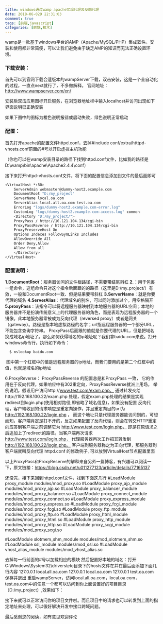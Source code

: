 ```yaml
---
title: windows通过wamp apache实现代理及反向代理
date: 2018-06-029 22:31:03
comment: true
tags: [前端,javascript]
categories: [前端,技术]
---
```

wamp是一款基于windows平台的AMP（Apache/MySQL/PHP）集成软件。安装和使用都非常简便，可以让我们避免由于缺乏AMP的知识而无法正确设置环境。

### 下载安装：
首先可以到官网下载合适版本的wampServer下载，双击安装，这是一个全自动化的过程，一直点next就行了，不多做解释。
官网地址：http://www.wampserver.com/en/

安装后双击应用图标开启服务，在浏览器地址栏中输入localhost并访问出现如下界面说明已正确安装
<img src="wamp1.png" alt="">

如果下图中的图标为橙色说明报错或启动失败，绿色说明正常启动
<img src="wamp2.png" alt="">

### 配置：
首先打开apache的配置文件httpd.conf，去掉#Include conf/extra/htttpd-vhosts.conf前面的#号以开启虚拟主机功能
<img src="wamp3.png" alt="">
<img src="wamp4.png" alt="">

（你也可以在wamp安装目录的路径下找到httpd.conf文件，比如我的路径是D:\wamp\bin\apache\Apache2.4.4\conf）

接下来打开httpd-vhosts.conf文件，将下面的配置信息添加到文件的最后面即可

```bash
<VirtualHost *:80>
    ServerAdmin webmaster@dummy-host2.example.com
    DocumentRoot "D:/my_project"
    ServerName local.oa.com
    ServerAlias local.all.oa.com test.oa.com
    ErrorLog "logs/dummy-host2.example.com-error.log"
    CustomLog "logs/dummy-host2.example.com-access.log" common
    <Directory "D:/my_project/">
    ProxyPass / http://10.121.104.134/cgi-bin
    ProxyPassReverse / http://10.121.104.134/cgi-bin
    ProxyPreserveHost On
    Options Indexes FollowSymLinks Includes
    AllowOverride All
    Order Deny,Allow
    Allow from all
    </Directory>
</VirtualHost>
```

### 配置说明：
__1.DocumentRoot__：服务器访问的文件根路径，不需要带结尾斜杠
__2.<Directory>__：用于包裹一组命令，这组命令只对这个指令后面跟的的路径（这里是D:/my_project/）有效，一般和DocumentRoot一致、但是结果要带斜杠
__3.ServerName__：就是你要代理的域名
__4.ServerAlias__：代理域名的别名，可以同时添加过个，用空格隔开
__5.proxyPass__：该指令可以将远程服务器映射到本地服务器的URL空间；本地的服务器并不是扮演传统意义上的代理服务器的角色，而是表现为远程服务器的一个镜像。此本地服务器常被成为反向代理（reversed proxy）或者是网关（gateway）。路径是指本地虚拟路径的名字；url指远程服务器的一个部分URL，不能包含查询字符串。
ProxyPass后面跟的值就是你要代理的URL，但是把域名换成域名ip地址了。那么如何获得域名的ip地址呢？我们拿baidu.com来说。打开windows命令行，执行如下命令：
```bash
  $ nslookup baidu.com
```
<img src="wamp5.png" alt="">
图中第一个红框中的值是远程服务器的ip地址，而我们要用的是第二个红框中的值，也就是域名的ip地址

6.ProxyReverse： ProxyPassReverse 的配置总是和ProxyPass 一致，
它的作用在于反向代理，如果响应中有302重定向，ProxyPassReverse就派上用场。
举例说明，假设用户访问http://www.test.com/exam.php， 通过转发交给http://192.168.100.22/exam.php 处理，假定exam.php处理的结果是实现redirect到login.php(使用相对路径,即省略了域名信息)，如果没有配置 反向代理，客户端收到的请求响应是重定向操作，并且重定向目的url为 http://192.168.100.22/login.php ， 而这个地址只是代理服务器能访问到的，可想而知，客户端肯定是打不开的，反之如果配置了反向代理，则会在转交HTTP重定向应答到客户端之前调整它为 http://www.test.com/login.php， 即是在原请求之后追加上了redirect的路径。当客户端再次请求 http://www.test.com/login.php， 代理服务器再次工作把其转发到 http://192.168.100.22/login.php。  客户端到服务器称之为正向代理，那服务器到客户端就叫反向代理 httpd.conf 的修改例子, 可以放到VirtualHost节点配置里面

以上ProxyPass和ProxyReserve的解释来自另外一篇博客，有兴趣可以阅读一下，原文链接：https://blog.csdn.net/u011277123/article/details/77165137

还没完，接下来回到httpd.conf文件，找到下面这几行
#LoadModule proxy_module modules/mod_proxy.so
#LoadModule proxy_ajp_module modules/mod_proxy_ajp.so
#LoadModule proxy_balancer_module modules/mod_proxy_balancer.so
#LoadModule proxy_connect_module modules/mod_proxy_connect.so
#LoadModule proxy_express_module modules/mod_proxy_express.so
#LoadModule proxy_fcgi_module modules/mod_proxy_fcgi.so
#LoadModule proxy_ftp_module modules/mod_proxy_ftp.so
#LoadModule proxy_html_module modules/mod_proxy_html.so
#LoadModule proxy_http_module modules/mod_proxy_http.so
#LoadModule proxy_scgi_module modules/mod_proxy_scgi.so

#LoadModule slotmem_shm_module modules/mod_slotmem_shm.so
#LoadModule ssl_module modules/mod_ssl.so
#LoadModule vhost_alias_module modules/mod_vhost_alias.so

去掉每一行前面的#号以加载相应的模块
然后配置好本地的域名：打开C:\Windows\System32\drivers\etc目录下的hosts文件在并在最后面添加下面几行内容
127.0.0.1    local.all.oa.com
127.0.0.1    local.oa.com
127.0.0.1    test.oa.com
保存并退出
重启wampServer，访问local.all.oa.com，local.oa.com，test.oa.com中的任意一个都可以访问到你上面设置好的项目目录（D:/my_project）,效果如下：
<img src="wamp6.png" alt="">

接下来就可以正常访问你的项目文件啦。而且项目中的请求也可以转发到上面的指定地址来处理，可以很好解决开发中接口跨域问题。

最后感谢您的阅读，如有意见欢迎评论